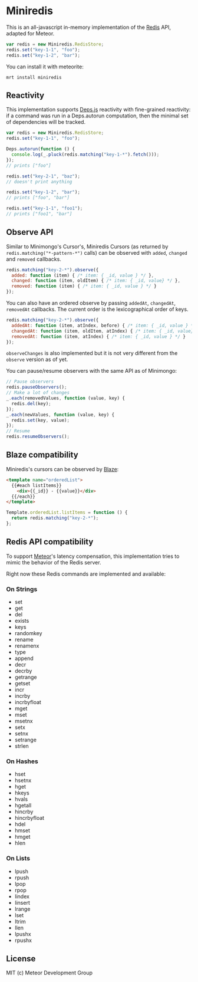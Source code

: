 # Miniredis

This is an all-javascript in-memory implementation of the [Redis](https://redis.io) API,
adapted for Meteor.

```javascript
var redis = new Miniredis.RedisStore;
redis.set("key-1-1", "foo");
redis.set("key-1-2", "bar");
```

You can install it with meteorite:

    mrt install miniredis

## Reactivity

This implementation supports
[Deps.js](https://github.com/meteor/meteor/blob/devel/packages/deps)
reactivity with fine-grained reactivity: if a command was run in a
Deps.autorun computation, then the minimal set of dependencies will be tracked.

```javascript
var redis = new Miniredis.RedisStore;
redis.set("key-1-1", "foo");

Deps.autorun(function () {
  console.log(_.pluck(redis.matching("key-1-*").fetch()));
});
// prints ["foo"]

redis.set("key-2-1", "baz");
// doesn't print anything

redis.set("key-1-2", "bar");
// prints ["foo", "bar"]

redis.set("key-1-1", "foo1");
// prints ["foo1", "bar"]
```

## Observe API

Similar to Minimongo's Cursor's, Miniredis Cursors (as returned by
`redis.matching("*-pattern-*")` calls) can be observed with `added`, `changed`
and `removed` callbacks.

```javascript
redis.matching("key-2-*").observe({
  added: function (item) { /* item: { _id, value } */ },
  changed: function (item, oldItem) { /* item: { _id, value} */ },
  removed: function (item) { /* item: { _id, value } */ }
});
```

You can also have an ordered observe by passing `addedAt`, `changedAt`,
`removedAt` callbacks. The current order is the lexicographical order of keys.

```javascript
redis.matching("key-2-*").observe({
  addedAt: function (item, atIndex, before) { /* item: { _id, value } */ },
  changedAt: function (item, oldItem, atIndex) { /* item: { _id, value} */ },
  removedAt: function (item, atIndex) { /* item: { _id, value } */ }
});
```

`observeChanges` is also implemented but it is not very different from the
`observe` version as of yet.

You can pause/resume observers with the same API as of Minimongo:

```javascript
// Pause observers
redis.pauseObservers();
// Make a lot of changes
_.each(removedValues, function (value, key) {
  redis.del(key);
});
_.each(newValues, function (value, key) {
  redis.set(key, value);
});
// Resume
redis.resumeObservers();
```

## Blaze compatibility

Miniredis's cursors can be observed by [Blaze](http://meteor.github.io/blaze):

```html
<template name="orderedList">
  {{#each listItems}}
    <div>{{_id}} - {{value}}</div>
  {{/each}}
</template>
```

```javascript
Template.orderedList.listItems = function () {
  return redis.matching("key-2-*");
};
```

## Redis API compatibility

To support [Meteor](https://www.meteor.com)'s latency compensation,
this implementation tries to mimic the behavior of the Redis server.

Right now these Redis commands are implemented and available:

### On Strings

- set
- get
- del
- exists
- keys
- randomkey
- rename
- renamenx
- type
- append
- decr
- decrby
- getrange
- getset
- incr
- incrby
- incrbyfloat
- mget
- mset
- msetnx
- setx
- setnx
- setrange
- strlen

### On Hashes

- hset
- hsetnx
- hget
- hkeys
- hvals
- hgetall
- hincrby
- hincrbyfloat
- hdel
- hmset
- hmget
- hlen

### On Lists

- lpush
- rpush
- lpop
- rpop
- lindex
- linsert
- lrange
- lset
- ltrim
- llen
- lpushx
- rpushx

## License

MIT (c) Meteor Development Group

